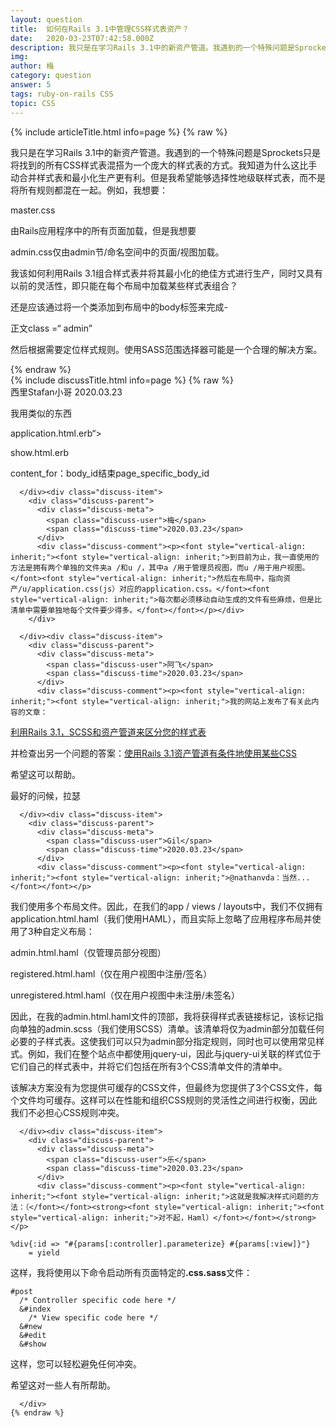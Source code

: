 ```yaml
---
layout: question
title:  如何在Rails 3.1中管理CSS样式表资产？
date:   2020-03-23T07:42:58.000Z
description: 我只是在学习Rails 3.1中的新资产管道。我遇到的一个特殊问题是Sprockets只是将找到的所有CSS样式表混搭为一个庞大的样式表的方式。我知道为什...
img: 
author: 梅
category: question
answer: 5
tags: ruby-on-rails CSS
topic: CSS
---
```

<div class="article-root">
  <div class="article">
    {% include articleTitle.html info=page %}
    {% raw %}
    <div class="article-content"><p><font style="vertical-align: inherit;"><font style="vertical-align: inherit;">我只是在学习Rails 3.1中的新资产管道。</font><font style="vertical-align: inherit;">我遇到的一个特殊问题是Sprockets只是将找到的所有CSS样式表混搭为一个庞大的样式表的方式。</font><font style="vertical-align: inherit;">我知道为什么这比手动合并样式表和最小化生产更有利。</font><font style="vertical-align: inherit;">但是我希望能够选择性地级联样式表，而不是将所有规则都混在一起。</font><font style="vertical-align: inherit;">例如，我想要：</font></font></p>

<p><font style="vertical-align: inherit;"><font style="vertical-align: inherit;">master.css</font></font></p>

<p><font style="vertical-align: inherit;"><font style="vertical-align: inherit;">由Rails应用程序中的所有页面加载，但是我想要</font></font></p>

<p><font style="vertical-align: inherit;"><font style="vertical-align: inherit;">admin.css仅由admin节/命名空间中的页面/视图加载。</font></font></p>

<p><font style="vertical-align: inherit;"><font style="vertical-align: inherit;">我该如何利用Rails 3.1组合样式表并将其最小化的绝佳方式进行生产，同时又具有以前的灵活性，即只能在每个布局中加载某些样式表组合？</font></font></p>

<p><font style="vertical-align: inherit;"><font style="vertical-align: inherit;">还是应该通过将一个类添加到布局中的body标签来完成-</font></font></p>

<p><font style="vertical-align: inherit;"><font style="vertical-align: inherit;">正文class =“ admin”</font></font></p>

<p><font style="vertical-align: inherit;"><font style="vertical-align: inherit;">然后根据需要定位样式规则。</font><font style="vertical-align: inherit;">使用SASS范围选择器可能是一个合理的解决方案。</font></font></p></div>
    {% endraw %}
  </div>

  <div class="discuss-wrapper">
    {% include discussTitle.html info=page %}
    {% raw %}
    <div class="discuss-item">
        <div class="discuss-parent">
          <div class="discuss-meta">
            <span class="discuss-user">西里Stafan小哥</span>
            <span class="discuss-time">2020.03.23</span>
          </div>
          <div class="discuss-comment"><p><font style="vertical-align: inherit;"><font style="vertical-align: inherit;">我用类似的东西</font></font></p>

<p><font style="vertical-align: inherit;"><font style="vertical-align: inherit;">application.html.erb“&gt;</font></font></p>

<p><font style="vertical-align: inherit;"><font style="vertical-align: inherit;">show.html.erb</font></font></p>

<p><font style="vertical-align: inherit;"><font style="vertical-align: inherit;">content_for：body_id结束page_specific_body_id</font></font></p></div>
        </div>
        
      </div><div class="discuss-item">
        <div class="discuss-parent">
          <div class="discuss-meta">
            <span class="discuss-user">梅</span>
            <span class="discuss-time">2020.03.23</span>
          </div>
          <div class="discuss-comment"><p><font style="vertical-align: inherit;"><font style="vertical-align: inherit;">到目前为止，我一直使用的方法是拥有两个单独的文件夹a /和u /，其中a /用于管理员视图，而u /用于用户视图。</font><font style="vertical-align: inherit;">然后在布局中，指向资产/u/application.css(js）对应的application.css。</font><font style="vertical-align: inherit;">每次都必须移动自动生成的文件有些麻烦，但是比清单中需要单独地每个文件要少得多。</font></font></p></div>
        </div>
        
      </div><div class="discuss-item">
        <div class="discuss-parent">
          <div class="discuss-meta">
            <span class="discuss-user">阿飞</span>
            <span class="discuss-time">2020.03.23</span>
          </div>
          <div class="discuss-comment"><p><font style="vertical-align: inherit;"><font style="vertical-align: inherit;">我的网站上发布了有关此内容的文章：
 </font></font><a href="http://lassebunk.dk/2011/09/04/leveraging-rails-3-1-scss-and-the-assets-pipeline/" rel="nofollow noreferrer"><font style="vertical-align: inherit;"><font style="vertical-align: inherit;">利用Rails 3.1，SCSS和资产管道来区分您的样式表</font></font></a></p>

<p><font style="vertical-align: inherit;"><font style="vertical-align: inherit;">并检查出另一个问题的答案：</font></font><a href="https://stackoverflow.com/questions/7134034/using-rails-3-1-assets-pipeline-to-conditionally-use-certain-css/7273333#7273333"><font style="vertical-align: inherit;"><font style="vertical-align: inherit;">使用Rails 3.1资产管道有条件地使用某些CSS</font></font></a></p>

<p><font style="vertical-align: inherit;"><font style="vertical-align: inherit;">希望这可以帮助。</font></font></p>

<p><font style="vertical-align: inherit;"><font style="vertical-align: inherit;">最好的问候，拉瑟</font></font></p></div>
        </div>
        
      </div><div class="discuss-item">
        <div class="discuss-parent">
          <div class="discuss-meta">
            <span class="discuss-user">Gil</span>
            <span class="discuss-time">2020.03.23</span>
          </div>
          <div class="discuss-comment"><p><font style="vertical-align: inherit;"><font style="vertical-align: inherit;">@nathanvda：当然...</font></font></p>

<p><font style="vertical-align: inherit;"><font style="vertical-align: inherit;">我们使用多个布局文件。</font><font style="vertical-align: inherit;">因此，在我们的app / views / layouts中，我们不仅拥有application.html.haml（我们使用HAML），而且实际上忽略了应用程序布局并使用了3种自定义布局：</font></font></p>

<p><font style="vertical-align: inherit;"><font style="vertical-align: inherit;">admin.html.haml（仅管理员部分视图）</font></font></p>

<p><font style="vertical-align: inherit;"><font style="vertical-align: inherit;">registered.html.haml（仅在用户视图中注册/签名）</font></font></p>

<p><font style="vertical-align: inherit;"><font style="vertical-align: inherit;">unregistered.html.haml（仅在用户视图中未注册/未签名）</font></font></p>

<p><font style="vertical-align: inherit;"><font style="vertical-align: inherit;">因此，在我的admin.html.haml文件的顶部，我将获得样式表链接标记，该标记指向单独的admin.scss（我们使用SCSS）清单。</font><font style="vertical-align: inherit;">该清单将仅为admin部分加载任何必要的子样式表。</font><font style="vertical-align: inherit;">这使我们可以只为admin部分指定规则，同时也可以使用常见样式。</font><font style="vertical-align: inherit;">例如，我们在整个站点中都使用jquery-ui，因此与jquery-ui关联的样式位于它们自己的样式表中，并将它们包括在所有3个CSS清单文件的清单中。</font></font></p>

<p><font style="vertical-align: inherit;"><font style="vertical-align: inherit;">该解决方案没有为您提供可缓存的CSS文件，但最终为您提供了3个CSS文件，每个文件均可缓存。</font><font style="vertical-align: inherit;">这样可以在性能和组织CSS规则的灵活性之间进行权衡，因此我们不必担心CSS规则冲突。</font></font></p></div>
        </div>
        
      </div><div class="discuss-item">
        <div class="discuss-parent">
          <div class="discuss-meta">
            <span class="discuss-user">乐</span>
            <span class="discuss-time">2020.03.23</span>
          </div>
          <div class="discuss-comment"><p><font style="vertical-align: inherit;"><font style="vertical-align: inherit;">这就是我解决样式问题的方法：（</font></font><strong><font style="vertical-align: inherit;"><font style="vertical-align: inherit;">对不起，Haml）</font></font></strong></p>

<pre><code>%div{:id =&gt; "#{params[:controller].parameterize} #{params[:view]}"}<font></font>
    = yield<font></font>
</code></pre>

<p><font style="vertical-align: inherit;"><font style="vertical-align: inherit;">这样，我将使用以下命令启动所有页面特定的</font></font><strong><font style="vertical-align: inherit;"><font style="vertical-align: inherit;">.css.sass</font></font></strong><font style="vertical-align: inherit;"><font style="vertical-align: inherit;">文件：</font></font></p>

<pre><code>#post<font></font>
  /* Controller specific code here */<font></font>
  &amp;#index<font></font>
    /* View specific code here */<font></font>
  &amp;#new<font></font>
  &amp;#edit<font></font>
  &amp;#show<font></font>
</code></pre>

<p><font style="vertical-align: inherit;"><font style="vertical-align: inherit;">这样，您可以轻松避免任何冲突。</font></font></p>

<p><font style="vertical-align: inherit;"><font style="vertical-align: inherit;">希望这对一些人有所帮助。</font></font></p></div>
        </div>
        
      </div>
    {% endraw %}
  </div>
<div>
